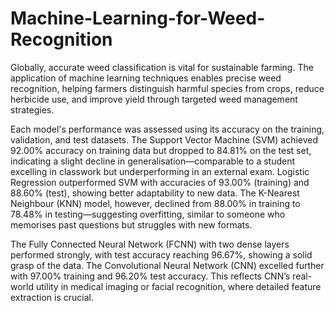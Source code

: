 # Machine-Learning-for-Weed-Recognition
Globally, accurate weed classification is vital for sustainable farming. The application of machine learning techniques enables precise weed recognition, helping farmers distinguish harmful species from crops, reduce herbicide use, and improve yield through targeted weed management strategies.

Each model's performance was assessed using its accuracy on the training, validation, and test datasets. The Support Vector Machine (SVM) achieved 92.00% accuracy on training data but dropped to 84.81% on the test set, indicating a slight decline in generalisation—comparable to a student excelling in classwork but underperforming in an external exam. Logistic Regression outperformed SVM with accuracies of 93.00% (training) and 88.60% (test), showing better adaptability to new data. The K-Nearest Neighbour (KNN) model, however, declined from 88.00% in training to 78.48% in testing—suggesting overfitting, similar to someone who memorises past questions but struggles with new formats.

The Fully Connected Neural Network (FCNN) with two dense layers performed strongly, with test accuracy reaching 96.67%, showing a solid grasp of the data. The Convolutional Neural Network (CNN) excelled further with 97.00% training and 96.20% test accuracy. This reflects CNN’s real-world utility in medical imaging or facial recognition, where detailed feature extraction is crucial.
